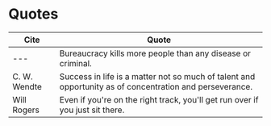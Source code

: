 # Quotes

| Cite | Quote |
| --- | --- |
| --- | Bureaucracy kills more people than any disease or criminal. |
| C. W. Wendte | Success in life is a matter not so much of talent and opportunity as of concentration and perseverance. |
| Will Rogers | Even if you're on the right track, you'll get run over if you just sit there. |  

